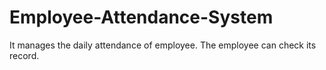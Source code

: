 # Employee-Attendance-System
It manages the daily attendance of employee. The employee can check its record. 
